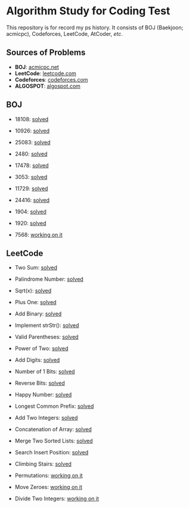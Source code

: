 # Algorithm Study for Coding Test
This repository is for record my ps history. It consists of BOJ (Baekjoon; acmicpc), Codeforces, LeetCode, AtCoder,  *etc*.

## Sources of Problems
 - **BOJ**: [acmicpc.net](https://acmicpc.net)
 - **LeetCode**: [leetcode.com](https://leetcode.com)
 - **Codeforces**: [codeforces.com](https://codeforces.com)
 - **ALGOSPOT**: [algospot.com](https://www.algospot.com/)

## **BOJ**

 - 18108: [solved](https://www.acmicpc.net/problem/18108)

 - 10926: [solved](https://www.acmicpc.net/problem/10926)

 - 25083: [solved](https://www.acmicpc.net/problem/25083)

 - 2480: [solved](https://www.acmicpc.net/problem/2480)

 - 17478: [solved](https://www.acmicpc.net/problem/17478)

 - 3053: [solved](https://www.acmicpc.net/problem/3053)

 - 11729: [solved](https://www.acmicpc.net/problem/11729)

 - 24416: [solved](https://www.acmicpc.net/problem/24416)

 - 1904: [solved](https://www.acmicpc.net/problem/1904)

 - 1920: [solved](https://www.acmicpc.net/problem/1920)

 - 7568: [working on it](https://www.acmicpc.net/problem/7568)

## **LeetCode**

 - Two Sum: [solved](https://leetcode.com/problems/two-sum)

 - Palindrome Number: [solved](https://leetcode.com/problems/palindrome-number)

 - Sqrt(x): [solved](https://leetcode.com/problems/sqrtx)

 - Plus One: [solved](https://leetcode.com/problems/plus-one)

 - Add Binary: [solved](https://leetcode.com/problems/add-binary)

 - Implement strStr(): [solved](https://leetcode.com/problems/implement-strstr)

 - Valid Parentheses: [solved](https://leetcode.com/problems/valid-parentheses)

 - Power of Two: [solved](https://leetcode.com/problems/power-of-two)

 - Add Digits: [solved](https://leetcode.com/problems/add-digits)

 - Number of 1 Bits: [solved](https://leetcode.com/problems/number-of-1-bits)

 - Reverse Bits: [solved](https://leetcode.com/problems/reverse-bits)

 - Happy Number: [solved](https://leetcode.com/problems/happy-number)

 - Longest Common Prefix: [solved](https://leetcode.com/problems/longest-common-prefix)

 - Add Two Integers: [solved](https://leetcode.com/problems/add-two-integers)

 - Concatenation of Array: [solved](https://leetcode.com/problems/concatenation-of-array)

 - Merge Two Sorted Lists: [solved](https://leetcode.com/problems/merge-two-sorted-lists)
 
 - Search Insert Position: [solved](https://leetcode.com/problems/search-insert-position)

 - Climbing Stairs: [solved](https://leetcode.com/problems/climbing-stairs)

 - Permutations: [working on it](https://leetcode.com/problems/permutations)

 - Move Zeroes: [working on it](https://leetcode.com/problems/move-zeroes)

 - Divide Two Integers: [working on it](https://leetcode.com/problems/divide-two-integers)
